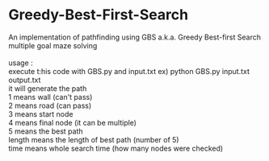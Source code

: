 # Greedy-Best-First-Search

An implementation of pathfinding using GBS a.k.a. Greedy Best-first Search <br>
multiple goal maze solving <br>
<br>
usage : <br>
execute t:his code with GBS.py and input.txt ex) python GBS.py input.txt output.txt <br>
it will generate the path  <br>
1 means wall (can't pass) <br>
2 means road (can pass)<br>
3 means start node<br>
4 means final node (it can be multiple)<br>
5 means the best path<br>
length means the length of best path (number of 5)<br>
time means whole search time (how many nodes were checked)<br>
